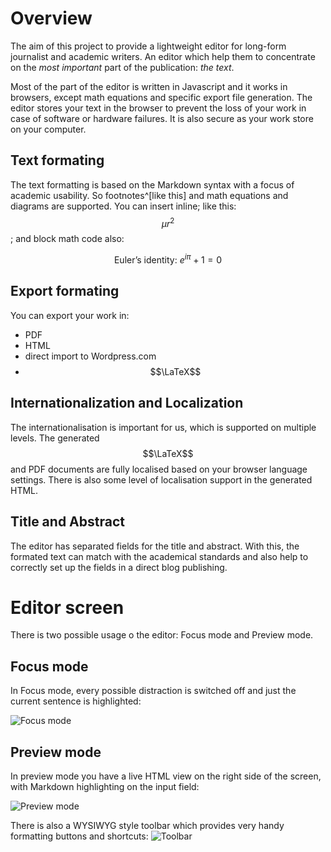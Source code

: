 
# Overview 

The aim of this project to provide a lightweight editor for long-form journalist and academic writers. An editor which help them to concentrate on the *most important* part of the publication: *the text*.  

Most of the part of the editor is written in Javascript and it works in browsers, except math equations and specific export file generation. The editor stores your text in the browser to prevent the loss of your work in case of software or hardware failures. It is also secure as your work store on your computer.   

## Text formating
The text formatting is based on the Markdown syntax with a focus of academic usability. So footnotes^[like this] and math equations and diagrams are supported. You can insert inline; like this: $$\mu r ^2$$; and block math code also: 

$$ \text{Euler's identity: } e^{i \pi } + 1 = 0 $$

## Export formating
You can export your work in:
+ PDF
+ HTML
+ direct import to Wordpress.com
+ $$\LaTeX$$

## Internationalization and Localization 

The internationalisation is important for us, which is supported on multiple levels. The generated $$\LaTeX$$ and PDF documents are fully localised based on your browser language settings. There is also some level of localisation support in the generated HTML. 

## Title and Abstract 
The editor has separated fields for the title and abstract. With this, the formated text can match with the academical standards and also help to correctly set up the fields in a direct blog publishing. 

# Editor screen 

There is two possible usage o the editor: Focus mode and Preview mode. 

## Focus mode
In Focus mode, every possible distraction is switched off and just the current sentence is highlighted: 

![Focus mode](http://mur2.co.uk/_uploads/photos/attila/mur2_focuse_mode.png "Focus mode")

## Preview mode
In preview mode you have a live HTML view on the right side of the screen, with Markdown highlighting on the input field:

![Preview mode](http://mur2.co.uk/_uploads/photos/attila/mur2_preview.png "preview mode")

There is also a WYSIWYG style toolbar which provides very handy formatting buttons and shortcuts:
![Toolbar](http://mur2.co.uk/_uploads/photos/attila/mur2_toolbar.png "toolbar")

